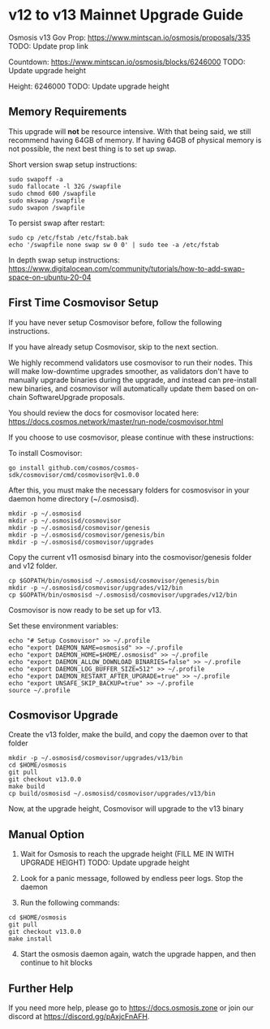 # v12 to v13 Mainnet Upgrade Guide

Osmosis v13 Gov Prop: <https://www.mintscan.io/osmosis/proposals/335> TODO: Update prop link

Countdown: <https://www.mintscan.io/osmosis/blocks/6246000> TODO: Update upgrade height

Height: 6246000 TODO: Update upgrade height

## Memory Requirements

This upgrade will **not** be resource intensive. With that being said, we still recommend having 64GB of memory. If having 64GB of physical memory is not possible, the next best thing is to set up swap.

Short version swap setup instructions:

``` {.sh}
sudo swapoff -a
sudo fallocate -l 32G /swapfile
sudo chmod 600 /swapfile
sudo mkswap /swapfile
sudo swapon /swapfile
```

To persist swap after restart:

``` {.sh}
sudo cp /etc/fstab /etc/fstab.bak
echo '/swapfile none swap sw 0 0' | sudo tee -a /etc/fstab
```

In depth swap setup instructions:
<https://www.digitalocean.com/community/tutorials/how-to-add-swap-space-on-ubuntu-20-04>

## First Time Cosmovisor Setup

If you have never setup Cosmovisor before, follow the following instructions.

If you have already setup Cosmovisor, skip to the next section.

We highly recommend validators use cosmovisor to run their nodes. This
will make low-downtime upgrades smoother, as validators don't have to
manually upgrade binaries during the upgrade, and instead can
pre-install new binaries, and cosmovisor will automatically update them
based on on-chain SoftwareUpgrade proposals.

You should review the docs for cosmovisor located here:
<https://docs.cosmos.network/master/run-node/cosmovisor.html>

If you choose to use cosmovisor, please continue with these
instructions:

To install Cosmovisor:

``` {.sh}
go install github.com/cosmos/cosmos-sdk/cosmovisor/cmd/cosmovisor@v1.0.0
```

After this, you must make the necessary folders for cosmosvisor in your
daemon home directory (\~/.osmosisd).

``` {.sh}
mkdir -p ~/.osmosisd
mkdir -p ~/.osmosisd/cosmovisor
mkdir -p ~/.osmosisd/cosmovisor/genesis
mkdir -p ~/.osmosisd/cosmovisor/genesis/bin
mkdir -p ~/.osmosisd/cosmovisor/upgrades
```

Copy the current v11 osmosisd binary into the
cosmovisor/genesis folder and v12 folder.

```{.sh}
cp $GOPATH/bin/osmosisd ~/.osmosisd/cosmovisor/genesis/bin
mkdir -p ~/.osmosisd/cosmovisor/upgrades/v12/bin
cp $GOPATH/bin/osmosisd ~/.osmosisd/cosmovisor/upgrades/v12/bin
```

Cosmovisor is now ready to be set up for v13.

Set these environment variables:

```{.sh}
echo "# Setup Cosmovisor" >> ~/.profile
echo "export DAEMON_NAME=osmosisd" >> ~/.profile
echo "export DAEMON_HOME=$HOME/.osmosisd" >> ~/.profile
echo "export DAEMON_ALLOW_DOWNLOAD_BINARIES=false" >> ~/.profile
echo "export DAEMON_LOG_BUFFER_SIZE=512" >> ~/.profile
echo "export DAEMON_RESTART_AFTER_UPGRADE=true" >> ~/.profile
echo "export UNSAFE_SKIP_BACKUP=true" >> ~/.profile
source ~/.profile
```

## Cosmovisor Upgrade

Create the v13 folder, make the build, and copy the daemon over to that folder

```{.sh}
mkdir -p ~/.osmosisd/cosmovisor/upgrades/v13/bin
cd $HOME/osmosis
git pull
git checkout v13.0.0
make build
cp build/osmosisd ~/.osmosisd/cosmovisor/upgrades/v13/bin
```

Now, at the upgrade height, Cosmovisor will upgrade to the v13 binary

## Manual Option

1. Wait for Osmosis to reach the upgrade height (FILL ME IN WITH UPGRADE HEIGHT) TODO: Update upgrade height

2. Look for a panic message, followed by endless peer logs. Stop the daemon

3. Run the following commands:

```{.sh}
cd $HOME/osmosis
git pull
git checkout v13.0.0
make install
```

4. Start the osmosis daemon again, watch the upgrade happen, and then continue to hit blocks

## Further Help

If you need more help, please go to <https://docs.osmosis.zone> or join
our discord at <https://discord.gg/pAxjcFnAFH>.
